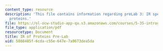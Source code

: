```yaml
---
content_type: resource
description: 'This file contains information regarding preLab 3: IR spectroscopy of
  proteins.'
file: https://ol-ocw-studio-app-qa.s3.amazonaws.com/courses/5-35-introduction-to-experimental-chemistry-fall-2012/5088485f6cdac55e647e7a9673dea5da_MIT5_35F12_IR_ofProtPreLa3.pdf
file_type: application/pdf
resourcetype: Document
title: IR of Proteins Pre-Lab
uid: 5088485f-6cda-c55e-647e-7a9673dea5da
---
```


